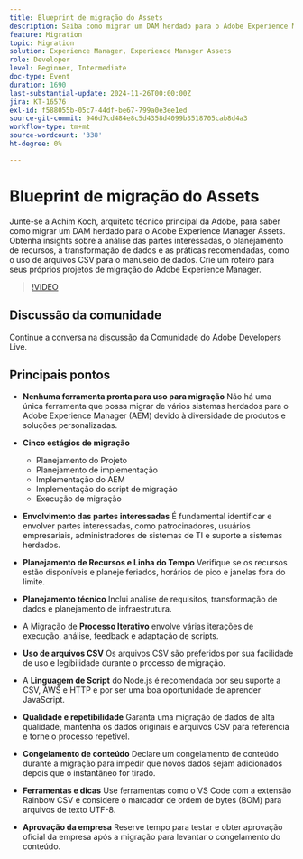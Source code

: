 ```yaml
---
title: Blueprint de migração do Assets
description: Saiba como migrar um DAM herdado para o Adobe Experience Manager Assets com insights de Achim Koch, que abrangem análise das partes interessadas, planejamento de recursos, transformação de dados e práticas recomendadas como usar arquivos CSV para manipulação de dados.
feature: Migration
topic: Migration
solution: Experience Manager, Experience Manager Assets
role: Developer
level: Beginner, Intermediate
doc-type: Event
duration: 1690
last-substantial-update: 2024-11-26T00:00:00Z
jira: KT-16576
exl-id: f588055b-05c7-44df-be67-799a0e3ee1ed
source-git-commit: 946d7cd484e8c5d4358d4099b3518705cab8d4a3
workflow-type: tm+mt
source-wordcount: '338'
ht-degree: 0%

---
```


# Blueprint de migração do Assets

Junte-se a Achim Koch, arquiteto técnico principal da Adobe, para saber como migrar um DAM herdado para o Adobe Experience Manager Assets. Obtenha insights sobre a análise das partes interessadas, o planejamento de recursos, a transformação de dados e as práticas recomendadas, como o uso de arquivos CSV para o manuseio de dados. Crie um roteiro para seus próprios projetos de migração do Adobe Experience Manager.

>[!VIDEO](https://video.tv.adobe.com/v/3440444/?learn=on&enablevpops&captions=por_br)

## Discussão da comunidade

Continue a conversa na [discussão](https://adobe.ly/4hKHpnF) da Comunidade do Adobe Developers Live.

## Principais pontos

* **Nenhuma ferramenta pronta para uso para migração** Não há uma única ferramenta que possa migrar de vários sistemas herdados para o Adobe Experience Manager (AEM) devido à diversidade de produtos e soluções personalizadas.

* **Cinco estágios de migração**

   * Planejamento do Projeto
   * Planejamento de implementação
   * Implementação do AEM
   * Implementação do script de migração
   * Execução de migração

* **Envolvimento das partes interessadas** É fundamental identificar e envolver partes interessadas, como patrocinadores, usuários empresariais, administradores de sistemas de TI e suporte a sistemas herdados.

* **Planejamento de Recursos e Linha do Tempo** Verifique se os recursos estão disponíveis e planeje feriados, horários de pico e janelas fora do limite.

* **Planejamento técnico** Inclui análise de requisitos, transformação de dados e planejamento de infraestrutura.

* A Migração de **Processo Iterativo** envolve várias iterações de execução, análise, feedback e adaptação de scripts.

* **Uso de arquivos CSV** Os arquivos CSV são preferidos por sua facilidade de uso e legibilidade durante o processo de migração.

* A **Linguagem de Script** do Node.js é recomendada por seu suporte a CSV, AWS e HTTP e por ser uma boa oportunidade de aprender JavaScript.

* **Qualidade e repetibilidade** Garanta uma migração de dados de alta qualidade, mantenha os dados originais e arquivos CSV para referência e torne o processo repetível.

* **Congelamento de conteúdo** Declare um congelamento de conteúdo durante a migração para impedir que novos dados sejam adicionados depois que o instantâneo for tirado.

* **Ferramentas e dicas** Use ferramentas como o VS Code com a extensão Rainbow CSV e considere o marcador de ordem de bytes (BOM) para arquivos de texto UTF-8.

* **Aprovação da empresa** Reserve tempo para testar e obter aprovação oficial da empresa após a migração para levantar o congelamento do conteúdo.

